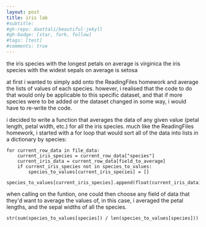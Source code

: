 ```yaml
---
layout: post
title: iris lab
#subtitle: 
#gh-repo: daattali/beautiful-jekyll
#gh-badge: [star, fork, follow]
#tags: [test]
#comments: true
---
```


the iris species with the longest petals on average is virginica
the iris species with the widest sepals on average is setosa

at first i wanted to simply add onto the ReadingFiles homework and average the lists of values of each species. however, i realised that the code to do that would only be applicable to this specific dataset, and that if more species were to be added or the dataset changed in some way, i would have to re-write the code. 

i decided to write a function that averages the data of any given value (petal length, petal width, etc.) for all the iris species.
much like the ReadingFiles homework, i started with a for loop that would sort all of the data into lists in a dictionary by species:

~~~
for current_row_data in file_data:
    current_iris_species = current_row_data["species"]
    current_iris_data = current_row_data[field_to_average]
    if current_iris_species not in species_to_values:
        species_to_values[current_iris_species] = []
    species_to_values[current_iris_species].append(float(current_iris_data))
~~~

when calling on the funtion, one could then choose any field of data that they'd want to average the values of, in this case, i averaged the petal lengths, and the sepal widths of all the species.

~~~
str(sum(species_to_values[species]) / len(species_to_values[species]))
~~~
